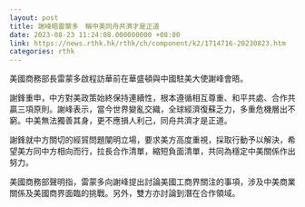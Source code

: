 ```yaml
---
layout: post
title: 謝峰晤雷蒙多　稱中美同舟共濟才是正道
date: 2023-08-23 11:24:08.000000000 +08:00
link: https://news.rthk.hk/rthk/ch/component/k2/1714716-20230823.htm
categories: rthk
---
```


美國商務部長雷蒙多啟程訪華前在華盛頓與中國駐美大使謝峰會晤。

謝鋒重申，中方對美政策始終保持連續性，根本遵循相互尊重、和平共處、合作共贏三項原則。謝峰表示，當今世界變亂交織，全球經濟復蘇乏力，多重危機層出不窮。中美無法獨善其身，更不應損人利己，同舟共濟才是正道。

謝鋒就中方關切的經貿問題闡明立場，要求美方高度重視，採取行動予以解決，希望美方同中方相向而行，拉長合作清單，縮短負面清單，共同為穩定中美關係作出努力。

美國商務部聲明指，雷蒙多向謝峰提出討論美國工商界關注的事項，涉及中美商業關係及美國商界面臨的挑戰。另外，雙方亦討論到潛在合作領域。
